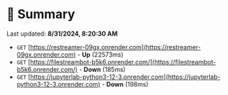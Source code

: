 # 📖 Summary
Last updated: **8/31/2024, 8:20:30 AM**

- `GET` [https://restreamer-09gx.onrender.com](https://restreamer-09gx.onrender.com) - **Up** (22573ms)
- `GET` [https://filestreambot-b5k6.onrender.com/](https://filestreambot-b5k6.onrender.com/) - **Down** (185ms)
- `GET` [https://jupyterlab-python3-12-3.onrender.com](https://jupyterlab-python3-12-3.onrender.com) - **Down** (198ms)
